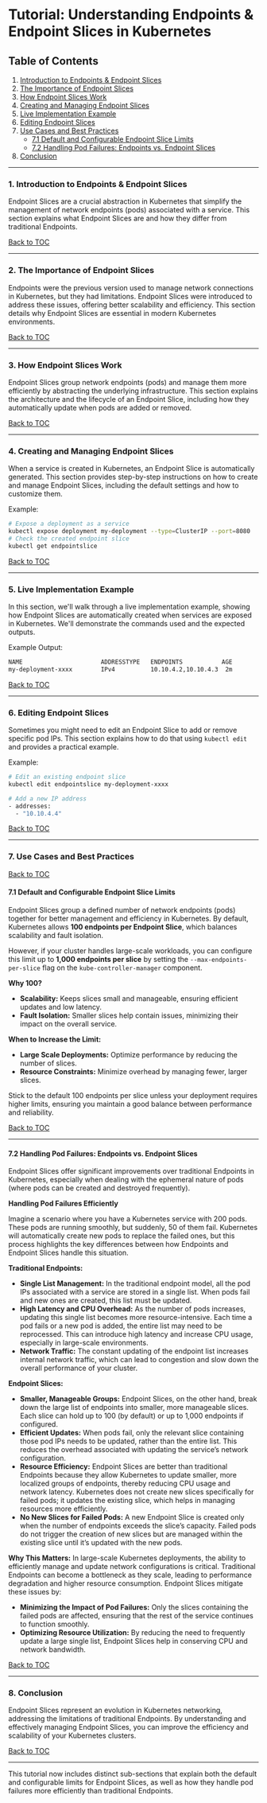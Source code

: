 
# Tutorial: Understanding Endpoints & Endpoint Slices in Kubernetes

## Table of Contents

1. [Introduction to Endpoints & Endpoint Slices](#1-introduction-to-endpoints--endpoint-slices)
2. [The Importance of Endpoint Slices](#2-the-importance-of-endpoint-slices)
3. [How Endpoint Slices Work](#3-how-endpoint-slices-work)
4. [Creating and Managing Endpoint Slices](#4-creating-and-managing-endpoint-slices)
5. [Live Implementation Example](#5-live-implementation-example)
6. [Editing Endpoint Slices](#6-editing-endpoint-slices)
7. [Use Cases and Best Practices](#7-use-cases-and-best-practices)
   - [7.1 Default and Configurable Endpoint Slice Limits](#71-default-and-configurable-endpoint-slice-limits)
   - [7.2 Handling Pod Failures: Endpoints vs. Endpoint Slices](#72-handling-pod-failures-endpoints-vs-endpoint-slices)
8. [Conclusion](#8-conclusion)

---

### 1. Introduction to Endpoints & Endpoint Slices

Endpoint Slices are a crucial abstraction in Kubernetes that simplify the management of network endpoints (pods) associated with a service. This section explains what Endpoint Slices are and how they differ from traditional Endpoints.

[Back to TOC](#tutorial-understanding-endpoints--endpoint-slices-in-kubernetes)

---

### 2. The Importance of Endpoint Slices

Endpoints were the previous version used to manage network connections in Kubernetes, but they had limitations. Endpoint Slices were introduced to address these issues, offering better scalability and efficiency. This section details why Endpoint Slices are essential in modern Kubernetes environments.

[Back to TOC](#tutorial-understanding-endpoints--endpoint-slices-in-kubernetes)

---

### 3. How Endpoint Slices Work

Endpoint Slices group network endpoints (pods) and manage them more efficiently by abstracting the underlying infrastructure. This section explains the architecture and the lifecycle of an Endpoint Slice, including how they automatically update when pods are added or removed.

[Back to TOC](#tutorial-understanding-endpoints--endpoint-slices-in-kubernetes)

---

### 4. Creating and Managing Endpoint Slices

When a service is created in Kubernetes, an Endpoint Slice is automatically generated. This section provides step-by-step instructions on how to create and manage Endpoint Slices, including the default settings and how to customize them.

Example:
```bash
# Expose a deployment as a service
kubectl expose deployment my-deployment --type=ClusterIP --port=8080
# Check the created endpoint slice
kubectl get endpointslice
```

[Back to TOC](#tutorial-understanding-endpoints--endpoint-slices-in-kubernetes)

---

### 5. Live Implementation Example

In this section, we'll walk through a live implementation example, showing how Endpoint Slices are automatically created when services are exposed in Kubernetes. We'll demonstrate the commands used and the expected outputs.

Example Output:
```bash
NAME                      ADDRESSTYPE   ENDPOINTS           AGE
my-deployment-xxxx        IPv4          10.10.4.2,10.10.4.3  2m
```

[Back to TOC](#tutorial-understanding-endpoints--endpoint-slices-in-kubernetes)

---

### 6. Editing Endpoint Slices

Sometimes you might need to edit an Endpoint Slice to add or remove specific pod IPs. This section explains how to do that using `kubectl edit` and provides a practical example.

Example:
```bash
# Edit an existing endpoint slice
kubectl edit endpointslice my-deployment-xxxx

# Add a new IP address
- addresses:
  - "10.10.4.4"
```

[Back to TOC](#tutorial-understanding-endpoints--endpoint-slices-in-kubernetes)

---

### 7. Use Cases and Best Practices

[Back to TOC](#tutorial-understanding-endpoints--endpoint-slices-in-kubernetes)

#### 7.1 Default and Configurable Endpoint Slice Limits

Endpoint Slices group a defined number of network endpoints (pods) together for better management and efficiency in Kubernetes. By default, Kubernetes allows **100 endpoints per Endpoint Slice**, which balances scalability and fault isolation.

However, if your cluster handles large-scale workloads, you can configure this limit up to **1,000 endpoints per slice** by setting the `--max-endpoints-per-slice` flag on the `kube-controller-manager` component.

**Why 100?**
- **Scalability:** Keeps slices small and manageable, ensuring efficient updates and low latency.
- **Fault Isolation:** Smaller slices help contain issues, minimizing their impact on the overall service.

**When to Increase the Limit:**
- **Large Scale Deployments:** Optimize performance by reducing the number of slices.
- **Resource Constraints:** Minimize overhead by managing fewer, larger slices.

Stick to the default 100 endpoints per slice unless your deployment requires higher limits, ensuring you maintain a good balance between performance and reliability.

[Back to TOC](#tutorial-understanding-endpoints--endpoint-slices-in-kubernetes)

---

#### 7.2 Handling Pod Failures: Endpoints vs. Endpoint Slices

Endpoint Slices offer significant improvements over traditional Endpoints in Kubernetes, especially when dealing with the ephemeral nature of pods (where pods can be created and destroyed frequently).

**Handling Pod Failures Efficiently**

Imagine a scenario where you have a Kubernetes service with 200 pods. These pods are running smoothly, but suddenly, 50 of them fail. Kubernetes will automatically create new pods to replace the failed ones, but this process highlights the key differences between how Endpoints and Endpoint Slices handle this situation.

**Traditional Endpoints:**
- **Single List Management:** In the traditional endpoint model, all the pod IPs associated with a service are stored in a single list. When pods fail and new ones are created, this list must be updated. 
- **High Latency and CPU Overhead:** As the number of pods increases, updating this single list becomes more resource-intensive. Each time a pod fails or a new pod is added, the entire list may need to be reprocessed. This can introduce high latency and increase CPU usage, especially in large-scale environments.
- **Network Traffic:** The constant updating of the endpoint list increases internal network traffic, which can lead to congestion and slow down the overall performance of your cluster.

**Endpoint Slices:**
- **Smaller, Manageable Groups:** Endpoint Slices, on the other hand, break down the large list of endpoints into smaller, more manageable slices. Each slice can hold up to 100 (by default) or up to 1,000 endpoints if configured.
- **Efficient Updates:** When pods fail, only the relevant slice containing those pod IPs needs to be updated, rather than the entire list. This reduces the overhead associated with updating the service’s network configuration.
- **Resource Efficiency:** Endpoint Slices are better than traditional Endpoints because they allow Kubernetes to update smaller, more localized groups of endpoints, thereby reducing CPU usage and network latency. Kubernetes does not create new slices specifically for failed pods; it updates the existing slice, which helps in managing resources more efficiently.
- **No New Slices for Failed Pods:** A new Endpoint Slice is created only when the number of endpoints exceeds the slice’s capacity. Failed pods do not trigger the creation of new slices but are managed within the existing slice until it’s updated with the new pods.

**Why This Matters:**
In large-scale Kubernetes deployments, the ability to efficiently manage and update network configurations is critical. Traditional Endpoints can become a bottleneck as they scale, leading to performance degradation and higher resource consumption. Endpoint Slices mitigate these issues by:
- **Minimizing the Impact of Pod Failures:** Only the slices containing the failed pods are affected, ensuring that the rest of the service continues to function smoothly.
- **Optimizing Resource Utilization:** By reducing the need to frequently update a large single list, Endpoint Slices help in conserving CPU and network bandwidth.

[Back to TOC](#tutorial-understanding-endpoints--endpoint-slices-in-kubernetes)

---

### 8. Conclusion

Endpoint Slices represent an evolution in Kubernetes networking, addressing the limitations of traditional Endpoints. By understanding and effectively managing Endpoint Slices, you can improve the efficiency and scalability of your Kubernetes clusters.

[Back to TOC](#tutorial-understanding-endpoints--endpoint-slices-in-kubernetes)

---

This tutorial now includes distinct sub-sections that explain both the default and configurable limits for Endpoint Slices, as well as how they handle pod failures more efficiently than traditional Endpoints.
